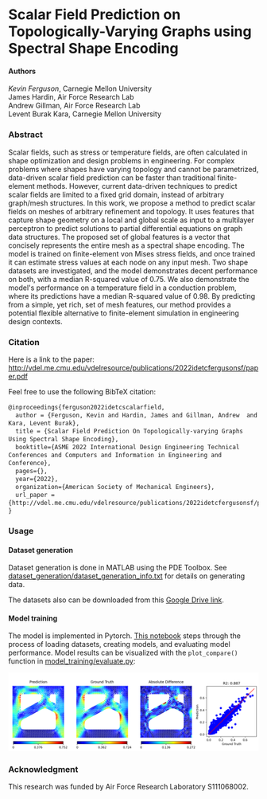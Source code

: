 # Scalar Field Prediction on Topologically-Varying Graphs using Spectral Shape Encoding

#### Authors
_Kevin Ferguson_, Carnegie Mellon University  
James Hardin, Air Force Research Lab  
Andrew Gillman, Air Force Research Lab  
Levent Burak Kara, Carnegie Mellon University  

### Abstract
Scalar fields, such as stress or temperature fields, are often calculated in shape optimization and design problems in engineering. For complex problems where shapes have varying topology and cannot be parametrized, data-driven scalar field prediction can be faster than traditional finite-element methods. However, current data-driven techniques to predict scalar fields are limited to a fixed grid domain, instead of arbitrary graph/mesh structures. In this work, we propose a method to predict scalar fields on meshes of arbitrary refinement and topology. It uses features that capture shape geometry on a local and global scale as input to a multilayer perceptron to predict solutions to partial differential equations on graph data structures. The proposed set of global features is a vector that concisely represents the entire mesh as a spectral shape encoding. The model is trained on finite-element von Mises stress fields, and once trained it can estimate stress values at each node on any input mesh. Two shape datasets are investigated, and the model demonstrates decent performance on both, with a median R-squared value of 0.75. We also demonstrate the model's performance on a temperature field in a conduction problem, where its predictions have a median R-squared value of 0.98. By predicting from a simple, yet rich, set of mesh features, our method provides a potential flexible alternative to finite-element simulation in engineering design contexts.

### Citation
Here is a link to the paper: http://vdel.me.cmu.edu/vdelresource/publications/2022idetcfergusonsf/paper.pdf  

Feel free to use the following BibTeX citation:
```
@inproceedings{ferguson2022idetcscalarfield,
  author = {Ferguson, Kevin and Hardin, James and Gillman, Andrew  and Kara, Levent Burak},
  title = {Scalar Field Prediction On Topologically-varying Graphs Using Spectral Shape Encoding},
  booktitle={ASME 2022 International Design Engineering Technical Conferences and Computers and Information in Engineering and Conference},
  pages={},
  year={2022},
  organization={American Society of Mechanical Engineers},
  url_paper = {http://vdel.me.cmu.edu/vdelresource/publications/2022idetcfergusonsf/paper.pdf},
}
```


### Usage

#### Dataset generation
Dataset generation is done in MATLAB using the PDE Toolbox. See [dataset_generation/dataset_generation_info.txt](dataset_generation/dataset_generation_info.txt) for details on generating data. 


The datasets also can be downloaded from this [Google Drive link](https://drive.google.com/file/d/1mbKgWmByB4Pt6X2SUlHAnIpUouMwO_ld/view?usp=sharing).

#### Model training
The model is implemented in Pytorch. [This notebook](model_training/train_models.ipynb) steps through the process of loading datasets, creating models, and evaluating model performance. Model results can be visualized with the `plot_compare()` function in [model_training/evaluate.py](model_training/evaluate.py):

![Example_visualization](figures/stress_visualization.png)


### Acknowledgment
This research was funded by Air Force Research Laboratory S111068002.
